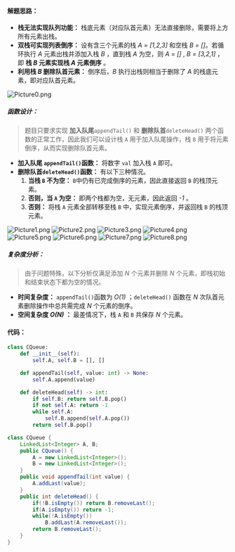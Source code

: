 #### 解题思路：

- **栈无法实现队列功能：** 栈底元素（对应队首元素）无法直接删除，需要将上方所有元素出栈。
- **双栈可实现列表倒序：** 设有含三个元素的栈 *A = [1,2,3]* 和空栈 *B = []*。若循环执行 *A* 元素出栈并添加入栈 *B* ，直到栈 *A* 为空，则 *A = []* , *B = [3,2,1]* ，即 **栈 *B* 元素实现栈 *A* 元素倒序** 。
- **利用栈 *B* 删除队首元素：** 倒序后，*B* 执行出栈则相当于删除了 *A* 的栈底元素，即对应队首元素。

![Picture0.png](https://pic.leetcode-cn.com/b813bda09374058f18449b18cc6536a5b8670d5a7b65867eb65b32066c79c1ae-Picture0.png)

##### 函数设计：

> 题目只要求实现 **加入队尾**`appendTail()` 和 **删除队首**`deleteHead()` 两个函数的正常工作，因此我们可以设计栈 `A` 用于加入队尾操作，栈 `B` 用于将元素倒序，从而实现删除队首元素。

- **加入队尾 `appendTail()`函数：** 将数字 `val` 加入栈 `A` 即可。
- **删除队首`deleteHead()`函数：** 有以下三种情况。
    1. **当栈 `B` 不为空：** `B`中仍有已完成倒序的元素，因此直接返回 `B` 的栈顶元素。
    2. **否则，当 `A` 为空：** 即两个栈都为空，无元素，因此返回 *-1* 。
    3. **否则：** 将栈 `A` 元素全部转移至栈 `B` 中，实现元素倒序，并返回栈 `B` 的栈顶元素。

 ![Picture1.png](https://pic.leetcode-cn.com/ff3c5e71e479e64fc0a1cc07cb653e50da3ab614e920b39c8122c173d092ba19-Picture1.png) ![Picture2.png](https://pic.leetcode-cn.com/77c5b8da759d243c7f4a19608483eef6eea4979d89e21a969d0dc6f017266be3-Picture2.png) ![Picture3.png](https://pic.leetcode-cn.com/d7b6c80bdcbbc293f77ed3ba0faa1e58914def046f8e013c7bb24431611e3d23-Picture3.png) ![Picture4.png](https://pic.leetcode-cn.com/20c76486e1cefc96b05d25e4b61ae685f8b3e33599bf4aabdc95a757fca33aa0-Picture4.png) ![Picture5.png](https://pic.leetcode-cn.com/f937cdc432c8b835f626a4ad6a4bf3307d1e90b77c39d8b5426e6f6016c16360-Picture5.png) ![Picture6.png](https://pic.leetcode-cn.com/95bcb4872f80596a74a5331c4658e388599e62d24c0e86c70673835e7747e87e-Picture6.png) ![Picture7.png](https://pic.leetcode-cn.com/e57162b03d995cc8e550895ca2d08856f8f3035e24cf293219e232791eec468e-Picture7.png) ![Picture8.png](https://pic.leetcode-cn.com/8401a33b62a40cefb1cd25712ae6c3fe49c8f7f5bfe77fa154675ea615b12ade-Picture8.png) 

##### 复杂度分析：

> 由于问题特殊，以下分析仅满足添加 *N* 个元素并删除 *N* 个元素，即栈初始和结束状态下都为空的情况。

- **时间复杂度：** `appendTail()`函数为 *O(1)* ；`deleteHead()` 函数在 *N* 次队首元素删除操作中总共需完成 *N* 个元素的倒序。
- **空间复杂度 *O(N)* ：** 最差情况下，栈 `A` 和 `B` 共保存 *N* 个元素。

#### 代码：

```python []
class CQueue:
    def __init__(self):
        self.A, self.B = [], []

    def appendTail(self, value: int) -> None:
        self.A.append(value)

    def deleteHead(self) -> int:
        if self.B: return self.B.pop()
        if not self.A: return -1
        while self.A:
            self.B.append(self.A.pop())
        return self.B.pop()
```

```java []
class CQueue {
    LinkedList<Integer> A, B;
    public CQueue() {
        A = new LinkedList<Integer>();
        B = new LinkedList<Integer>();
    }
    public void appendTail(int value) {
        A.addLast(value);
    }
    public int deleteHead() {
        if(!B.isEmpty()) return B.removeLast();
        if(A.isEmpty()) return -1;
        while(!A.isEmpty())
            B.addLast(A.removeLast());
        return B.removeLast();
    }
}
```